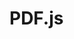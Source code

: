 # PDF.js

<script>
import pdfjsLib from "https://cdnjs.cloudflare.com/ajax/libs/pdf.js/2.8.335/pdf.js"

var canvas = <canvas></canvas>
var url = 'https://raw.githubusercontent.com/mozilla/pdf.js/ba2edeae/examples/learning/helloworld.pdf';
// var url = 'http://localhost:9005/Dropbox/Thesis/Literature/2020-29/LittJacksonMillisQuaye_2020_EndUserSoftwareCustomizationByDirectManipulationOfTabularData.pdf';

// The workerSrc property shall be specified.
pdfjsLib.GlobalWorkerOptions.workerSrc = 'https://cdnjs.cloudflare.com/ajax/libs/pdf.js/2.8.335/pdf.worker.js';

var pdfDoc

// Asynchronous download of PDF
var loadingTask = pdfjsLib.getDocument(url);
loadingTask.promise.then(function(pdf) {
  console.log('PDF loaded');
  
  // Fetch the first page
  var pageNumber = 1;
  pdf.getPage(pageNumber).then(function(page) {
    console.log('Page loaded');
      pdfDoc = pdf
    var scale = 1.5;
    var viewport = page.getViewport({scale: scale});

    // Prepare canvas using PDF page dimensions
    var context = canvas.getContext('2d');
    canvas.height = viewport.height;
    canvas.width = viewport.width;

    // Render PDF page into canvas context
    var renderContext = {
      canvasContext: context,
      viewport: viewport
    };
    var renderTask = page.render(renderContext);
    renderTask.promise.then(function () {
      console.log('Page rendered');
    });
  });
}, function (reason) {
  // PDF loading error
  console.error(reason);
});

// pdfDoc.getOutline()
// pdfDoc.getMetadata()
// pdfDoc.getPage(1).then(p => p.getAnnotations())

canvas



</script>